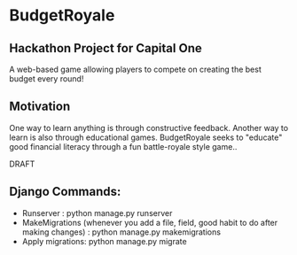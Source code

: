 # BudgetRoyale

## Hackathon Project for Capital One
A web-based game allowing players to compete on creating the best budget every round!

## Motivation
One way to learn anything is through constructive feedback. Another way to learn is also through educational games. BudgetRoyale seeks to "educate" good financial literacy through a fun battle-royale style game.. 

DRAFT
## Django Commands:
<ul>
<li>Runserver : python manage.py runserver</li>
<li>MakeMigrations (whenever you add a file, field, good habit to do after making changes) : python manage.py makemigrations</li>
<li>Apply migrations: python manage.py migrate</li>
 
